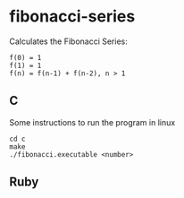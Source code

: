 # fibonacci-series

Calculates the Fibonacci Series:   

```
f(0) = 1  
f(1) = 1  
f(n) = f(n-1) + f(n-2), n > 1
```

## C

Some instructions to run the program in linux

```
cd c
make
./fibonacci.executable <number>
```

## Ruby 
